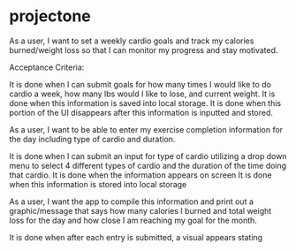 # projectone
As a user, I want to set a weekly cardio goals and track my calories burned/weight loss so that I can monitor my progress and stay motivated.

Acceptance Criteria:

It is done when I can submit goals for how many times I would like to do cardio a week, how many lbs would I like to lose, and current weight.
It is done when this information is saved into local storage.
It is done when this portion of the UI disappears after this information is inputted and stored.

As a user, I want to be able to enter my exercise completion information for the day including type of cardio and duration.

It is done when I can submit an input for type of cardio utilizing a drop down menu to select 4 different types of cardio and the duration of the time doing that cardio.
It is done when the information appears on screen
It is done when this information is stored into local storage

As a user, I want the app to compile this information and print out a graphic/message that says how many calories I burned and total weight loss for the day and how close I am reaching my goal for the month. 

It is done when after each entry is submitted, a visual appears stating